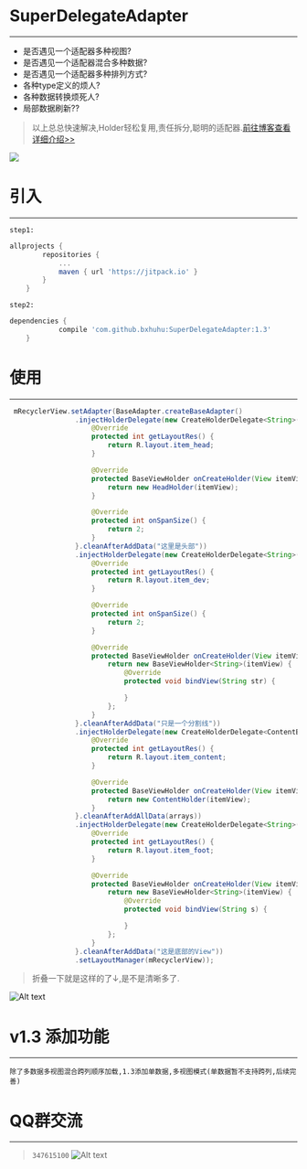 # SuperDelegateAdapter
---
- 是否遇见一个适配器多种视图?
- 是否遇见一个适配器混合多种数据?
- 是否遇见一个适配器多种排列方式?
- 各种type定义的烦人?
- 各种数据转换烦死人?
- 局部数据刷新??
> 以上总总快速解决,Holder轻松复用,责任拆分,聪明的适配器.[前往博客查看详细介绍>>][1]


[![](https://jitpack.io/v/bxhuhu/SuperDelegateAdapter.svg)](https://jitpack.io/#bxhuhu/SuperDelegateAdapter)

# 引入
---
`step1:`
```gradle
allprojects {
		repositories {
			...
			maven { url 'https://jitpack.io' }
		}
	}
```
`step2:`
```gradle
dependencies {
	        compile 'com.github.bxhuhu:SuperDelegateAdapter:1.3'
	}
```
# 使用
---

``` java
 mRecyclerView.setAdapter(BaseAdapter.createBaseAdapter()
                .injectHolderDelegate(new CreateHolderDelegate<String>() {
                    @Override
                    protected int getLayoutRes() {
                        return R.layout.item_head;
                    }

                    @Override
                    protected BaseViewHolder onCreateHolder(View itemView) {
                        return new HeadHolder(itemView);
                    }

                    @Override
                    protected int onSpanSize() {
                        return 2;
                    }
                }.cleanAfterAddData("这里是头部"))
                .injectHolderDelegate(new CreateHolderDelegate<String>() {
                    @Override
                    protected int getLayoutRes() {
                        return R.layout.item_dev;
                    }

                    @Override
                    protected int onSpanSize() {
                        return 2;
                    }

                    @Override
                    protected BaseViewHolder onCreateHolder(View itemView) {
                        return new BaseViewHolder<String>(itemView) {
                            @Override
                            protected void bindView(String str) {

                            }
                        };
                    }
                }.cleanAfterAddData("只是一个分割线"))
                .injectHolderDelegate(new CreateHolderDelegate<ContentBean>() {
                    @Override
                    protected int getLayoutRes() {
                        return R.layout.item_content;
                    }

                    @Override
                    protected BaseViewHolder onCreateHolder(View itemView) {
                        return new ContentHolder(itemView);
                    }
                }.cleanAfterAddAllData(arrays))
                .injectHolderDelegate(new CreateHolderDelegate<String>() {
                    @Override
                    protected int getLayoutRes() {
                        return R.layout.item_foot;
                    }

                    @Override
                    protected BaseViewHolder onCreateHolder(View itemView) {
                        return new BaseViewHolder<String>(itemView) {
                            @Override
                            protected void bindView(String s) {

                            }
                        };
                    }
                }.cleanAfterAddData("这是底部的View"))
                .setLayoutManager(mRecyclerView));
```
>折叠一下就是这样的了↓,是不是清晰多了.

![Alt text](https://raw.githubusercontent.com/bxhuhu/SuperDelegateAdapter/master/Screenshots/show.png)


# v1.3 添加功能
---
`除了多数据多视图混合跨列顺序加载,1.3添加单数据,多视图模式(单数据暂不支持跨列,后续完善)`



# QQ群交流
---
>`347615100`
>![Alt text](https://raw.githubusercontent.com/bxhuhu/SuperDelegateAdapter/master/Screenshots/qq.png)

[1]:https://www.jianshu.com/p/d25f5106076c
